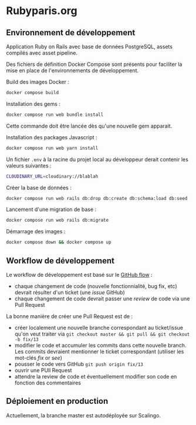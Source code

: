 # Rubyparis.org

## Environnement de développement

Application Ruby on Rails avec base de données PostgreSQL, assets compilés avec asset pipeline.

Des fichiers de définition Docker Compose sont présents pour faciliter la mise en place de l'environnements de développement.

Build des images Docker :

```sh
docker compose build
```

Installation des gems :

```sh
docker compose run web bundle install
```

Cette commande doit être lancée dès qu'une nouvelle gem apparait.

Installation des packages Javascript :

```sh
docker compose run web yarn install
```

Un fichier `.env` à la racine du projet local au développeur derait contenir les valeurs suivantes :

```sh
CLOUDINARY_URL=cloudinary://blablah
```

Créer la base de données :

```sh
docker compose run web rails db:drop db:create db:schema:load db:seed
```

Lancement d'une migration de base :

```sh
docker compose run web rails db:migrate
```

Démarrage des images :

```sh
docker compose down && docker compose up
```

## Workflow de développement

Le workflow de développement est basé sur le [GitHub flow](https://guides.github.com/introduction/flow/) :

* chaque changement de code (nouvelle fonctionnialité, bug fix, etc) devrait résulter d'un ticket (une *issue* GitHub)
* chaque changement de code devrait passer une *review* de code via une Pull Request

La bonne manière de créer une Pull Request est de :

* créer localement une nouvelle branche correspondant au ticket/issue qu'on veut traiter via ```git checkout master && git pull && git checkout -b fix/13```
* modifier le code et accumuler les commits dans cette nouvelle branch. Les commits devraient mentionner le ticket correspondant (utiliser les mot-clés *fix* or *see*)
* pousser le code vers GitHub ```git push origin fix/13```
* ouvrir une PUll Request
* attendre la review de code et éventuellement modifier son code en fonction des commentaires

## Déploiement en production

Actuellement, la branche master est autodéployée sur Scalingo.
